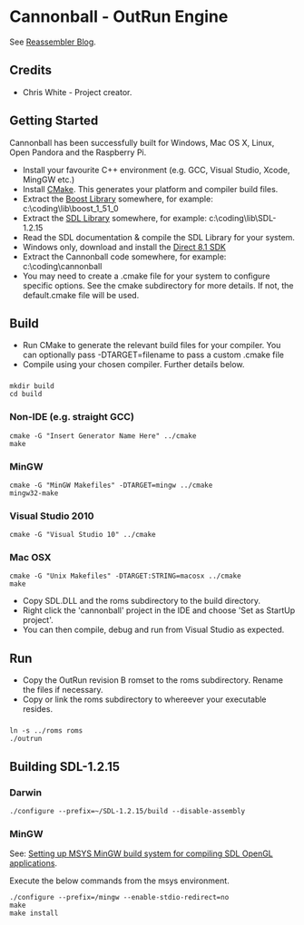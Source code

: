 Cannonball - OutRun Engine
==========================

See [Reassembler Blog](http://reassembler.blogspot.co.uk/).

Credits
-------

* Chris White - Project creator.

Getting Started
---------------

Cannonball has been successfully built for Windows, Mac OS X, Linux, Open Pandora and the Raspberry Pi. 

* Install your favourite C++ environment (e.g. GCC, Visual Studio, Xcode, MingGW etc.)
* Install [CMake](http://www.cmake.org/). This generates your platform and compiler build files. 
* Extract the [Boost Library](http://www.boost.org/) somewhere, for example: c:\coding\lib\boost_1_51_0
* Extract the [SDL Library](http://www.libsdl.org/download-1.2.php) somewhere, for example: c:\coding\lib\SDL-1.2.15
* Read the SDL documentation & compile the SDL Library for your system.
* Windows only, download and install the [Direct 8.1 SDK](https://archive.org/details/dx81sdk_full)
* Extract the Cannonball code somewhere, for example: c:\coding\cannonball
* You may need to create a .cmake file for your system to configure specific options. See the cmake subdirectory for more details. If not, the default.cmake file will be used.

Build
-----

* Run CMake to generate the relevant build files for your compiler. You can optionally pass -DTARGET=filename to pass a custom .cmake file
* Compile using your chosen compiler. Further details below.

###

    mkdir build
    cd build

### Non-IDE (e.g. straight GCC)
    
    cmake -G "Insert Generator Name Here" ../cmake
    make

### MinGW

    cmake -G "MinGW Makefiles" -DTARGET=mingw ../cmake
    mingw32-make
    
### Visual Studio 2010

    cmake -G "Visual Studio 10" ../cmake

### Mac OSX

    cmake -G "Unix Makefiles" -DTARGET:STRING=macosx ../cmake
    make

* Copy SDL.DLL and the roms subdirectory to the build directory.
* Right click the 'cannonball' project in the IDE and choose 'Set as StartUp project'. 
* You can then compile, debug and run from Visual Studio as expected.

Run
---

* Copy the OutRun revision B romset to the roms subdirectory. Rename the files if necessary.
* Copy or link the roms subdirectory to whereever your executable resides.

###

    ln -s ../roms roms
    ./outrun
    
    
Building SDL-1.2.15
-------------------

### Darwin

    ./configure --prefix=~/SDL-1.2.15/build --disable-assembly

### MinGW

See: [Setting up MSYS MinGW build system for compiling SDL OpenGL applications](http://blog.pantokrator.net/2006/08/08/setting-up-msysmingw-build-system-for-compiling-sdlopengl-applications/).

Execute the below commands from the msys environment.
    
    ./configure --prefix=/mingw --enable-stdio-redirect=no
    make
    make install
